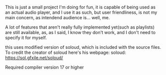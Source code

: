 This is just a small project I'm doing for fun, it is capable of being used as an actual audio player, 
and I use it as such, but user friendliness, is not my main concern, as intendend audience is... well, me.

A lot of features that aren't really fully implemented yet(such as playlists) are still available, as, as I said, I know they don't work,
and I don't need to specify it for myself. 

this uses modified version of soloud, which is included with the source files. To  credit the creator of soloud here's his webpage:
soloud: https://sol.gfxile.net/soloud/

Required compiler version 17 or higher
